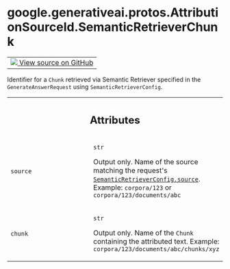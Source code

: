 
# google.generativeai.protos.AttributionSourceId.SemanticRetrieverChunk

<!-- Insert buttons and diff -->

<table class="tfo-notebook-buttons tfo-api nocontent">
<td>
  <a target="_blank" href="https://github.com/googleapis/google-cloud-python/tree/main/packages/google-ai-generativelanguage/google/ai/generativelanguage_v1beta/types/generative_service.py#L882-L904">
    <img src="https://www.tensorflow.org/images/GitHub-Mark-32px.png" />
    View source on GitHub
  </a>
</td>
</table>



Identifier for a ``Chunk`` retrieved via Semantic Retriever specified in the ``GenerateAnswerRequest`` using ``SemanticRetrieverConfig``.

<!-- Placeholder for "Used in" -->




<!-- Tabular view -->
 <table class="responsive fixed orange">
<colgroup><col width="214px"><col></colgroup>
<tr><th colspan="2"><h2 class="add-link">Attributes</h2></th></tr>

<tr>
<td>

`source`<a id="source"></a>

</td>
<td>

`str`

Output only. Name of the source matching the request's
<a href="../../../../google/generativeai/protos/SemanticRetrieverConfig.md#source"><code>SemanticRetrieverConfig.source</code></a>. Example: ``corpora/123``
or ``corpora/123/documents/abc``

</td>
</tr><tr>
<td>

`chunk`<a id="chunk"></a>

</td>
<td>

`str`

Output only. Name of the ``Chunk`` containing the attributed
text. Example: ``corpora/123/documents/abc/chunks/xyz``

</td>
</tr>
</table>




